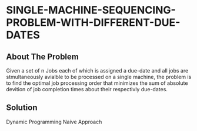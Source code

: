 # SINGLE-MACHINE-SEQUENCING-PROBLEM-WITH-DIFFERENT-DUE-DATES
## About The Problem 
Given a set of n Jobs each of which is assigned a due-date and all jobs are stmultaneously
avialble to be processed on a single machine, the problem is to find the optimal job processing order
that minimizes the sum of absolute devition of job completion times about their respectivly due-dates.

## Solution 
Dynamic Programming
Naive Approach

